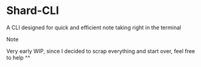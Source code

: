 # Shard-CLI

A CLI designed for quick and efficient note taking right in the terminal

> [!NOTE]
> Very early WIP, since I decided to scrap everything and start over, feel free to help ^^

